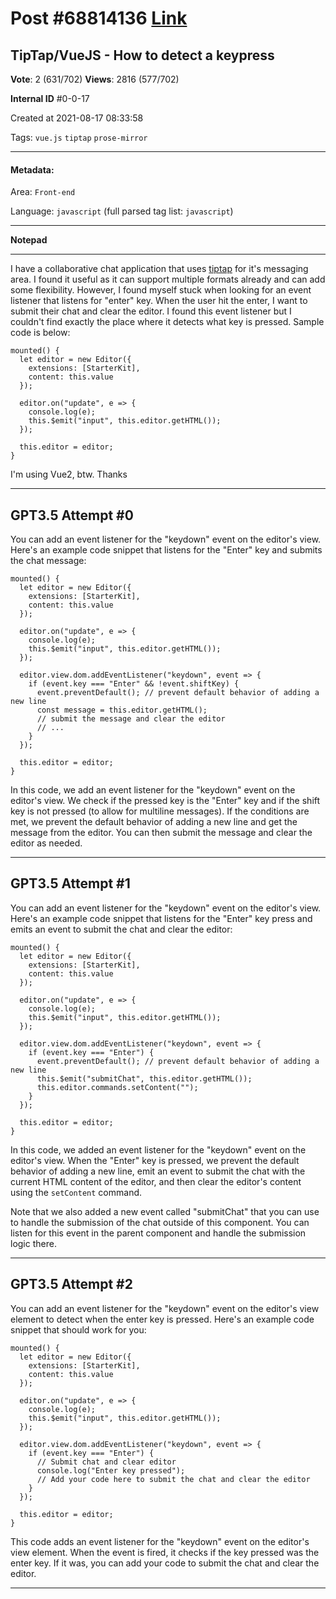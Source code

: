 
# Post \#68814136 [Link](https://stackoverflow.com/questions/68814136/)

## TipTap/VueJS - How to detect a keypress

**Vote**: 2 (631/702) **Views**: 2816 (577/702) 

**Internal ID** \#0-0-17

Created at 2021-08-17 08:33:58

Tags: `vue.js` `tiptap` `prose-mirror`

----------

#### Metadata:

Area: `Front-end`

Language: `javascript` (full parsed tag list: `javascript`)

----------

**Notepad**


----------

I have a collaborative chat application that uses [tiptap](https://www.tiptap.dev/) for it's messaging area. I found it useful as it can support multiple formats already and can add some flexibility. However, I found myself stuck when looking for an event listener that listens for "enter" key. When the user hit the enter, I want to submit their chat and clear the editor.
I found this  event listener but I couldn't find exactly the place where it detects what key is pressed.
Sample code is below:
```
mounted() {
  let editor = new Editor({
    extensions: [StarterKit],
    content: this.value
  });

  editor.on("update", e => {
    console.log(e);
    this.$emit("input", this.editor.getHTML());
  });

  this.editor = editor;
}
```

I'm using Vue2, btw.
Thanks


----------
        
## GPT3.5 Attempt \#0

You can add an event listener for the "keydown" event on the editor's view. Here's an example code snippet that listens for the "Enter" key and submits the chat message:

```
mounted() {
  let editor = new Editor({
    extensions: [StarterKit],
    content: this.value
  });

  editor.on("update", e => {
    console.log(e);
    this.$emit("input", this.editor.getHTML());
  });

  editor.view.dom.addEventListener("keydown", event => {
    if (event.key === "Enter" && !event.shiftKey) {
      event.preventDefault(); // prevent default behavior of adding a new line
      const message = this.editor.getHTML();
      // submit the message and clear the editor
      // ...
    }
  });

  this.editor = editor;
}
```

In this code, we add an event listener for the "keydown" event on the editor's view. We check if the pressed key is the "Enter" key and if the shift key is not pressed (to allow for multiline messages). If the conditions are met, we prevent the default behavior of adding a new line and get the message from the editor. You can then submit the message and clear the editor as needed.

--------

## GPT3.5 Attempt \#1

You can add an event listener for the "keydown" event on the editor's view. Here's an example code snippet that listens for the "Enter" key press and emits an event to submit the chat and clear the editor:

```
mounted() {
  let editor = new Editor({
    extensions: [StarterKit],
    content: this.value
  });

  editor.on("update", e => {
    console.log(e);
    this.$emit("input", this.editor.getHTML());
  });

  editor.view.dom.addEventListener("keydown", event => {
    if (event.key === "Enter") {
      event.preventDefault(); // prevent default behavior of adding a new line
      this.$emit("submitChat", this.editor.getHTML());
      this.editor.commands.setContent("");
    }
  });

  this.editor = editor;
}
```

In this code, we added an event listener for the "keydown" event on the editor's view. When the "Enter" key is pressed, we prevent the default behavior of adding a new line, emit an event to submit the chat with the current HTML content of the editor, and then clear the editor's content using the `setContent` command. 

Note that we also added a new event called "submitChat" that you can use to handle the submission of the chat outside of this component. You can listen for this event in the parent component and handle the submission logic there.

--------

## GPT3.5 Attempt \#2

You can add an event listener for the "keydown" event on the editor's view element to detect when the enter key is pressed. Here's an example code snippet that should work for you:

```
mounted() {
  let editor = new Editor({
    extensions: [StarterKit],
    content: this.value
  });

  editor.on("update", e => {
    console.log(e);
    this.$emit("input", this.editor.getHTML());
  });

  editor.view.dom.addEventListener("keydown", event => {
    if (event.key === "Enter") {
      // Submit chat and clear editor
      console.log("Enter key pressed");
      // Add your code here to submit the chat and clear the editor
    }
  });

  this.editor = editor;
}
```

This code adds an event listener for the "keydown" event on the editor's view element. When the event is fired, it checks if the key pressed was the enter key. If it was, you can add your code to submit the chat and clear the editor.

--------
